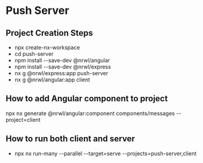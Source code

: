 # Push Server

## Project Creation Steps
- npx create-nx-workspace
- cd push-server
- npm install --save-dev @nrwl/angular
- npm install --save-dev @nrwl/express
- nx g @nrwl/express:app push-server
- nx g @nrwl/angular:app client


## How to add Angular component to project
npx nx generate @nrwl/angular:component components/messages --project=client
## How to run both client and server
- npx nx run-many --parallel --target=serve --projects=push-server,client
